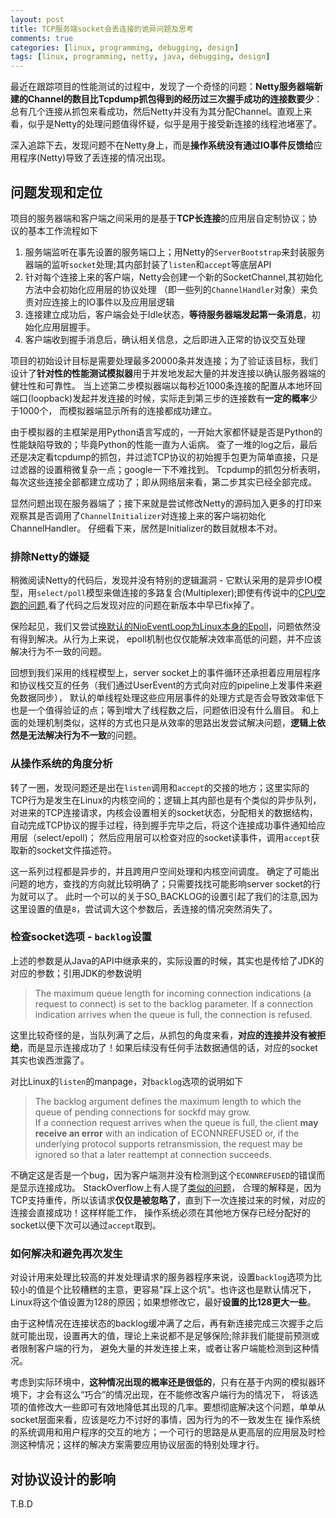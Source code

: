 ```yaml
---
layout: post
title: TCP服务端socket会丢连接的诡异问题及思考
comments: true
categories: [linux, programming, debugging, design]
tags: [linux, programming, netty, java, debugging, design]
---
```

最近在跟踪项目的性能测试的过程中，发现了一个奇怪的问题：**Netty服务器端新建的Channel的数目比Tcpdump抓包得到的经历过三次握手成功的连接数要少**：
总有几个连接从抓包来看成功，然后Netty并没有为其分配Channel。直观上来看，似乎是Netty的处理问题值得怀疑，似乎是用于接受新连接的线程池堵塞了。

深入追踪下去，发现问题不在Netty身上，而是**操作系统没有通过IO事件反馈给**应用程序(Netty)导致了丢连接的情况出现。

<!--more-->

## 问题发现和定位

项目的服务器端和客户端之间采用的是基于**TCP长连接**的应用层自定制协议；协议的基本工作流程如下
1. 服务端监听在事先设置的服务端口上；用Netty的`ServerBootstrap`来封装服务器端的监听`socket`处理;其内部封装了`listen`和`accept`等底层API
2. 针对每个连接上来的客户端，Netty会创建一个新的SocketChannel,其初始化方法中会初始化应用层的协议处理
（即一些列的`ChannelHandler`对象）来负责对应连接上的IO事件以及应用层逻辑
3. 连接建立成功后，客户端会处于Idle状态，**等待服务器端发起第一条消息**，初始化应用层握手。
4. 客户端收到握手消息后，确认相关信息，之后即进入正常的协议交互处理

项目的初始设计目标是需要处理最多20000条并发连接；为了验证该目标，我们设计了**针对性的性能测试模拟器**用于并发地发起大量的并发连接以确认服务器端的健壮性和可靠性。
当上述第二步模拟器端以每秒近1000条连接的配置从本地环回端口(loopback)发起并发连接的时候，实际走到第三步的连接数有**一定的概率**少于1000个，
而模拟器端显示所有的连接都成功建立。

由于模拟器的主框架是用Python语言写成的，一开始大家都怀疑是否是Python的性能缺陷导致的；毕竟Python的性能一直为人诟病。
查了一堆的log之后，最后还是决定看tcpdump的抓包，并过滤TCP协议的初始握手包更为简单直接，只是过滤器的设置稍微复杂一点；google一下不难找到。
Tcpdump的抓包分析表明，每次这些连接全部都建立成功了；即从网络层来看，第二步其实已经全部完成。

显然问题出现在服务器端了；接下来就是尝试修改Netty的源码加入更多的打印来观察其是否调用了`ChannelInitializer`对连接上来的客户端初始化ChannelHandler。
仔细看下来，居然是Initializer的数目就根本不对。

### 排除Netty的嫌疑

稍微阅读Netty的代码后，发现并没有特别的逻辑漏洞 - 它默认采用的是异步IO模型，用`select/poll`模型来做连接的多路复合(Multiplexer);即使有传说中的[CPU空跑的问题](https://github.com/netty/netty/issues/2616),看了代码之后发现对应的问题在新版本中早已fix掉了。

保险起见，我们又尝试[换默认的NioEventLoop为Linux本身的Epoll](http://netty.io/wiki/native-transports.html)，问题依然没有得到解决。从行为上来说，
epoll机制也仅仅能解决效率高低的问题，并不应该解决行为不一致的问题。

回想到我们采用的线程模型上，server socket上的事件循环还承担着应用层程序和协议栈交互的任务（我们通过UserEvent的方式向对应的pipeline上发事件来避免数据同步），
默认的单线程处理这些应用层事件的处理方式是否会导致效率低下也是一个值得验证的点；等到增大了线程数之后，问题依旧没有什么眉目。
和上面的处理机制类似，这样的方式也只是从效率的思路出发尝试解决问题，**逻辑上依然是无法解决行为不一致**的问题。

### 从操作系统的角度分析

转了一圈，发现问题还是出在`listen`调用和`accept`的交接的地方；这里实际的TCP行为是发生在Linux的内核空间的；逻辑上其内部也是有个类似的异步队列，
对进来的TCP连接请求，内核会设置相关的socket状态，分配相关的数据结构，自动完成TCP协议的握手过程，待到握手完毕之后，将这个连接成功事件通知给应用层（select/epoll)；
然后应用层可以检查对应的socket读事件，调用`accept`获取新的socket文件描述符。

这一系列过程都是异步的，并且跨用户空间处理和内核空间调度。
确定了可能出问题的地方，查找的方向就比较明确了；只需要找找可能影响server socket的行为就可以了。
此时一个可以的关于SO_BACKLOG的设置引起了我们的注意,因为这里设置的值是`8`，尝试调大这个参数后，丢连接的情况突然消失了。

### 检查socket选项 - `backlog`设置

上述的参数是从Java的API中继承来的，实际设置的时候，其实也是传给了JDK的对应的参数；引用JDK的参数说明
> The maximum queue length for incoming connection indications (a request to connect) is set to the backlog parameter. If a connection indication arrives when the queue is full, the connection is refused.

这里比较奇怪的是，当队列满了之后，从抓包的角度来看，**对应的连接并没有被拒绝**，而是显示连接成功了！如果后续没有任何手法数据通信的话，对应的socket其实也诶西泄露了。

对比Linux的`listen`的manpage，对`backlog`选项的说明如下

> The backlog argument defines the maximum length to which the queue of pending connections for sockfd may grow.  
> If a connection request arrives when the queue is full, the client **may receive an error** with
> an indication of ECONNREFUSED or, if the underlying protocol supports retransmission, the request may be ignored
> so that a later reattempt at connection succeeds.

不确定这是否是一个bug，因为客户端测并没有检测到这个`ECONNREFUSED`的错误而是显示连接成功。
StackOverflow上有人提了[类似的问题](https://stackoverflow.com/questions/37609951/why-i-dont-get-an-error-when-i-connect-more-sockets-than-the-argument-backlog-g)，
合理的解释是，因为TCP支持重传，所以该请求**仅仅是被忽略了**，直到下一次连接过来的时候，对应的连接会直接成功！这样样能工作，
操作系统必须在其他地方保存已经分配好的socket以便下次可以通过`accept`取到。

### 如何解决和避免再次发生
对设计用来处理比较高的并发处理请求的服务器程序来说，设置`backlog`选项为比较小的值是个比较糟糕的主意，更容易"踩上这个坑"。也许这也是默认情况下，
Linux将这个值设置为128的原因；如果想修改它，最好**设置的比128更大一些**。

由于这种情况在连接状态的backlog缓冲满了之后，再有新连接完成三次握手之后就可能出现，设置再大的值，理论上来说都不是足够保险;除非我们能提前预测或者限制客户端的行为，
避免大量的并发连接上来，或者让客户端能检测到这种情况。

考虑到实际环境中，**这种情况出现的概率还是很低的**，只有在基于内网的模拟器环境下，才会有这么“巧合”的情况出现，在不能修改客户端行为的情况下，
将该选项的值修改大一些即可有效地降低其出现的几率。要想彻底解决这个问题，单单从socket层面来看，应该是吃力不讨好的事情，因为行为的不一致发生在
操作系统的系统调用和用户程序的交互的地方；一个可行的思路是从更高层的应用层及时检测这种情况；这样的解决方案需要应用协议层面的特别处理才行。

## 对协议设计的影响
T.B.D
